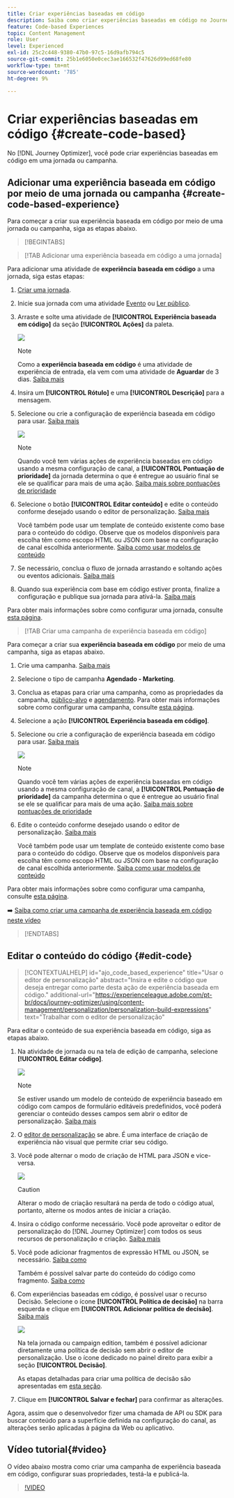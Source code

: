```yaml
---
title: Criar experiências baseadas em código
description: Saiba como criar experiências baseadas em código no Journey Optimizer
feature: Code-based Experiences
topic: Content Management
role: User
level: Experienced
exl-id: 25c2c448-9380-47b0-97c5-16d9afb794c5
source-git-commit: 25b1e6050e0cec3ae166532f47626d99ed68fe80
workflow-type: tm+mt
source-wordcount: '785'
ht-degree: 9%

---
```


# Criar experiências baseadas em código {#create-code-based}

No [!DNL Journey Optimizer], você pode criar experiências baseadas em código em uma jornada ou campanha.

## Adicionar uma experiência baseada em código por meio de uma jornada ou campanha {#create-code-based-experience}

Para começar a criar sua experiência baseada em código por meio de uma jornada ou campanha, siga as etapas abaixo.

>[!BEGINTABS]

>[!TAB Adicionar uma experiência baseada em código a uma jornada]

Para adicionar uma atividade de **experiência baseada em código** a uma jornada, siga estas etapas:

1. [Criar uma jornada](../building-journeys/journey-gs.md).

1. Inicie sua jornada com uma atividade [Evento](../building-journeys/general-events.md) ou [Ler público](../building-journeys/read-audience.md).

1. Arraste e solte uma atividade de **[!UICONTROL Experiência baseada em código]** da seção **[!UICONTROL Ações]** da paleta.

   ![](assets/code-based-activity-journey.png)

   >[!NOTE]
   >
   >Como a **experiência baseada em código** é uma atividade de experiência de entrada, ela vem com uma atividade de **Aguardar** de 3 dias. [Saiba mais](../building-journeys/wait-activity.md#auto-wait-node)

1. Insira um **[!UICONTROL Rótulo]** e uma **[!UICONTROL Descrição]** para a mensagem.

1. Selecione ou crie a configuração de experiência baseada em código para usar. [Saiba mais](code-based-configuration.md)

   ![](assets/code-based-activity-config.png)

   >[!NOTE]
   >
   >Quando você tem várias ações de experiência baseadas em código usando a mesma configuração de canal, a **[!UICONTROL Pontuação de prioridade]** da jornada determina o que é entregue ao usuário final se ele se qualificar para mais de uma ação. [Saiba mais sobre pontuações de prioridade](../conflict-prioritization/priority-scores.md)

1. Selecione o botão **[!UICONTROL Editar conteúdo]** e edite o conteúdo conforme desejado usando o editor de personalização. [Saiba mais](#edit-code)

   Você também pode usar um template de conteúdo existente como base para o conteúdo do código. Observe que os modelos disponíveis para escolha têm como escopo HTML ou JSON com base na configuração de canal escolhida anteriormente. [Saiba como usar modelos de conteúdo](../content-management/use-content-templates.md)

1. Se necessário, conclua o fluxo de jornada arrastando e soltando ações ou eventos adicionais. [Saiba mais](../building-journeys/about-journey-activities.md)

1. Quando sua experiência com base em código estiver pronta, finalize a configuração e publique sua jornada para ativá-la. [Saiba mais](../building-journeys/publishing-the-journey.md)

Para obter mais informações sobre como configurar uma jornada, consulte [esta página](../building-journeys/journey-gs.md).

>[!TAB Criar uma campanha de experiência baseada em código]

Para começar a criar sua **experiência baseada em código** por meio de uma campanha, siga as etapas abaixo.

1. Crie uma campanha. [Saiba mais](../campaigns/create-campaign.md)

1. Selecione o tipo de campanha **Agendado - Marketing**.

1. Conclua as etapas para criar uma campanha, como as propriedades da campanha, [público-alvo](../audience/about-audiences.md) e [agendamento](../campaigns/create-campaign.md#schedule). Para obter mais informações sobre como configurar uma campanha, consulte [esta página](../campaigns/get-started-with-campaigns.md).

1. Selecione a ação **[!UICONTROL Experiência baseada em código]**.

1. Selecione ou crie a configuração de experiência baseada em código para usar. [Saiba mais](code-based-configuration.md)

   ![](assets/code-based-campaign-surface.png)

   >[!NOTE]
   >
   >Quando você tem várias ações de experiência baseadas em código usando a mesma configuração de canal, a **[!UICONTROL Pontuação de prioridade]** da campanha determina o que é entregue ao usuário final se ele se qualificar para mais de uma ação. [Saiba mais sobre pontuações de prioridade](../conflict-prioritization/priority-scores.md)

1. Edite o conteúdo conforme desejado usando o editor de personalização. [Saiba mais](#edit-code)

   Você também pode usar um template de conteúdo existente como base para o conteúdo do código. Observe que os modelos disponíveis para escolha têm como escopo HTML ou JSON com base na configuração de canal escolhida anteriormente. [Saiba como usar modelos de conteúdo](../content-management/use-content-templates.md)

   <!--![](assets/code-based-campaign-edit-content.png)-->

Para obter mais informações sobre como configurar uma campanha, consulte [esta página](../campaigns/get-started-with-campaigns.md).

➡️ [Saiba como criar uma campanha de experiência baseada em código neste vídeo](#video)

>[!ENDTABS]

## Editar o conteúdo do código {#edit-code}

>[!CONTEXTUALHELP]
>id="ajo_code_based_experience"
>title="Usar o editor de personalização"
>abstract="Insira e edite o código que deseja entregar como parte desta ação de experiência baseada em código."
>additional-url="https://experienceleague.adobe.com/pt-br/docs/journey-optimizer/using/content-management/personalization/personalization-build-expressions" text="Trabalhar com o editor de personalização"

Para editar o conteúdo de sua experiência baseada em código, siga as etapas abaixo.

1. Na atividade de jornada ou na tela de edição de campanha, selecione **[!UICONTROL Editar código]**.

   ![](assets/code-based-campaign-edit-code.png)

   >[!NOTE]
   >
   >Se estiver usando um modelo de conteúdo de experiência baseado em código com campos de formulário editáveis predefinidos, você poderá gerenciar o conteúdo desses campos sem abrir o editor de personalização. [Saiba mais](code-based-form-fields.md)

1. O [editor de personalização](../personalization/personalization-build-expressions.md) se abre. É uma interface de criação de experiência não visual que permite criar seu código.

1. Você pode alternar o modo de criação de HTML para JSON e vice-versa.

   ![](assets/code-based-campaign-code-editor.png)

   >[!CAUTION]
   >
   >Alterar o modo de criação resultará na perda de todo o código atual, portanto, alterne os modos antes de iniciar a criação.

1. Insira o código conforme necessário. Você pode aproveitar o editor de personalização do [!DNL Journey Optimizer] com todos os seus recursos de personalização e criação. [Saiba mais](../personalization/personalization-build-expressions.md)

1. Você pode adicionar fragmentos de expressão HTML ou JSON, se necessário. [Saiba como](../personalization/use-expression-fragments.md)

   Também é possível salvar parte do conteúdo do código como fragmento. [Saiba como](../content-management/fragments.md#save-as-expression-fragment)

1. Com experiências baseadas em código, é possível usar o recurso Decisão. Selecione o ícone **[!UICONTROL Política de decisão]** na barra esquerda e clique em **[!UICONTROL Adicionar política de decisão]**. [Saiba mais](../experience-decisioning/create-decision.md#add-decision)

   ![](assets/code-based-campaign-create-decision.png)

   <!--![](../experience-decisioning/assets/decision-code-based-create.png)-->

   Na tela jornada ou campaign edition, também é possível adicionar diretamente uma política de decisão sem abrir o editor de personalização. Use o ícone dedicado no painel direito para exibir a seção **[!UICONTROL Decisão]**.

   <!--![](assets/code-based-campaign-show-decisioning.png)-->

   As etapas detalhadas para criar uma política de decisão são apresentadas em [esta seção](../experience-decisioning/create-decision.md#add-decision).

1. Clique em **[!UICONTROL Salvar e fechar]** para confirmar as alterações.

Agora, assim que o desenvolvedor fizer uma chamada de API ou SDK para buscar conteúdo para a superfície definida na configuração do canal, as alterações serão aplicadas à página da Web ou aplicativo.

## Vídeo tutorial{#video}

O vídeo abaixo mostra como criar uma campanha de experiência baseada em código, configurar suas propriedades, testá-la e publicá-la.

>[!VIDEO](https://video.tv.adobe.com/v/3428868/?quality=12&learn=on)
